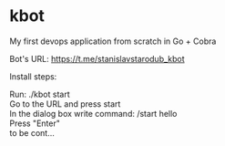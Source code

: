 # kbot
My first devops application from scratch in Go + Cobra

Bot's URL: https://t.me/stanislavstarodub_kbot

Install steps:

Run: ./kbot start  
Go to the URL and press start  
In the dialog box write command: /start hello  
Press "Enter"  
to be cont...